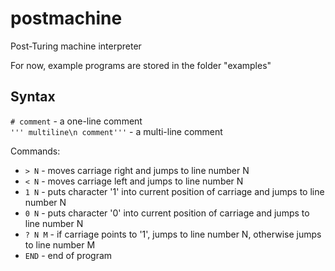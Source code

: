# postmachine
Post-Turing machine interpreter

For now, example programs are stored in the folder "examples"

## Syntax
`# comment` - a one-line comment \
`''' multiline\n comment'''` - a multi-line comment

Commands:
- `> N` - moves carriage right and jumps to line number N
- `< N` - moves carriage left and jumps to line number N
- `1 N` - puts character '1' into current position of carriage and jumps to line number N
- `0 N` - puts character '0' into current position of carriage and jumps to line number N
- `? N M` - if carriage points to '1', jumps to line number N, otherwise jumps to line number M
- `END` - end of program
